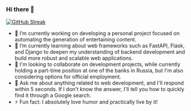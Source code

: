### Hi there 👋

[![GitHub Streak](https://streak-stats.demolab.com?user=wmx4rs1&date_format=M%20j%5B%2C%20Y%5D)](https://git.io/streak-stats)


- 🔭 I’m currently working on developing a personal project focused on automating the generation of entertaining content.
- 🌱 I’m currently learning about web frameworks such as FastAPI, Flask, and Django to deepen my understanding of backend development and build more robust and scalable web applications.
- 👯 I'm looking to collaborate on development projects, while currently holding a part-time position at one of the banks in Russia, but I'm also considering options for official employment.
- 💬 Ask me about anything related to web development, and I'll respond within 5 seconds. If I don't know the answer, I'll tell you how to quickly find it through a Google search.
- ⚡ Fun fact: I absolutely love humor and practically live by it!
